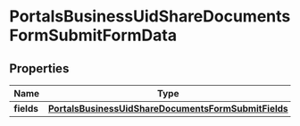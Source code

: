 

# PortalsBusinessUidShareDocumentsFormSubmitFormData


## Properties

Name | Type | Description | Notes
------------ | ------------- | ------------- | -------------
**fields** | [**PortalsBusinessUidShareDocumentsFormSubmitFields**](PortalsBusinessUidShareDocumentsFormSubmitFields.md) |  |  [optional]



